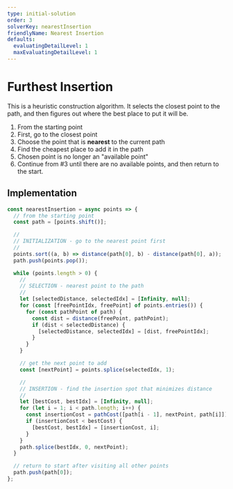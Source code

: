 ```yaml
---
type: initial-solution
order: 3
solverKey: nearestInsertion
friendlyName: Nearest Insertion
defaults:
  evaluatingDetailLevel: 1
  maxEvaluatingDetailLevel: 1
---
```


# Furthest Insertion

This is a heuristic construction algorithm. It selects the closest point to the path, and then figures out where the best place to put it will be.

1. From the starting point
2. First, go to the closest point
3. Choose the point that is **nearest** to the current path
4. Find the cheapest place to add it in the path
5. Chosen point is no longer an "available point"
6. Continue from #3 until there are no available points, and then return to the start.

## Implementation

```javascript
const nearestInsertion = async points => {
  // from the starting point
  const path = [points.shift()];

  //
  // INITIALIZATION - go to the nearest point first
  //
  points.sort((a, b) => distance(path[0], b) - distance(path[0], a));
  path.push(points.pop());

  while (points.length > 0) {
    //
    // SELECTION - nearest point to the path
    //
    let [selectedDistance, selectedIdx] = [Infinity, null];
    for (const [freePointIdx, freePoint] of points.entries()) {
      for (const pathPoint of path) {
        const dist = distance(freePoint, pathPoint);
        if (dist < selectedDistance) {
          [selectedDistance, selectedIdx] = [dist, freePointIdx];
        }
      }
    }

    // get the next point to add
    const [nextPoint] = points.splice(selectedIdx, 1);

    //
    // INSERTION - find the insertion spot that minimizes distance
    //
    let [bestCost, bestIdx] = [Infinity, null];
    for (let i = 1; i < path.length; i++) {
      const insertionCost = pathCost([path[i - 1], nextPoint, path[i]]);
      if (insertionCost < bestCost) {
        [bestCost, bestIdx] = [insertionCost, i];
      }
    }
    path.splice(bestIdx, 0, nextPoint);
  }

  // return to start after visiting all other points
  path.push(path[0]);
};
```
